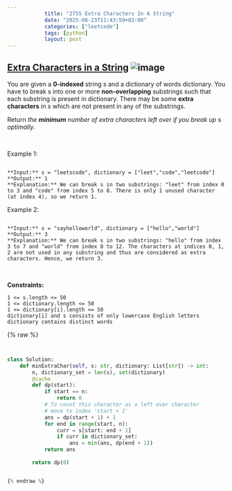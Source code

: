 ```yaml
---
            title: "2755 Extra Characters In A String"
            date: "2025-08-23T11:43:59+02:00"
            categories: ["leetcode"]
            tags: [python]
            layout: post
---
```

            
## [Extra Characters in a String](https://leetcode.com/problems/extra-characters-in-a-string) ![image](https://img.shields.io/badge/Difficulty-Medium-orange)

You are given a **0-indexed** string s and a dictionary of words dictionary. You have to break s into one or more **non-overlapping** substrings such that each substring is present in dictionary. There may be some **extra characters** in s which are not present in any of the substrings.

Return *the **minimum** number of extra characters left over if you break up *s* optimally.*

 

Example 1:

```

**Input:** s = "leetscode", dictionary = ["leet","code","leetcode"]
**Output:** 1
**Explanation:** We can break s in two substrings: "leet" from index 0 to 3 and "code" from index 5 to 8. There is only 1 unused character (at index 4), so we return 1.

```

Example 2:

```

**Input:** s = "sayhelloworld", dictionary = ["hello","world"]
**Output:** 3
**Explanation:** We can break s in two substrings: "hello" from index 3 to 7 and "world" from index 8 to 12. The characters at indices 0, 1, 2 are not used in any substring and thus are considered as extra characters. Hence, we return 3.

```

 

**Constraints:**

	1 <= s.length <= 50
	1 <= dictionary.length <= 50
	1 <= dictionary[i].length <= 50
	dictionary[i] and s consists of only lowercase English letters
	dictionary contains distinct words

{% raw %}


```python


class Solution:
    def minExtraChar(self, s: str, dictionary: List[str]) -> int:
        n, dictionary_set = len(s), set(dictionary)
        @cache
        def dp(start):
            if start == n:
                return 0
            # To count this character as a left over character 
            # move to index 'start + 1'
            ans = dp(start + 1) + 1
            for end in range(start, n):
                curr = s[start: end + 1]
                if curr in dictionary_set:
                    ans = min(ans, dp(end + 1))
            return ans
            
        return dp(0)


{% endraw %}
```
